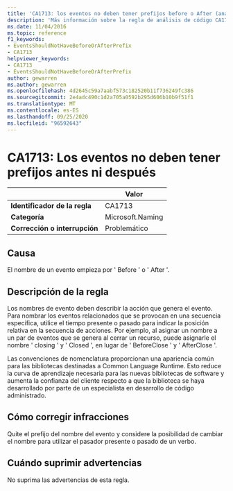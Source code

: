 ```yaml
---
title: 'CA1713: los eventos no deben tener prefijos before o After (análisis de código)'
description: 'Más información sobre la regla de análisis de código CA1713: los eventos no deben tener el prefijo before o After'
ms.date: 11/04/2016
ms.topic: reference
f1_keywords:
- EventsShouldNotHaveBeforeOrAfterPrefix
- CA1713
helpviewer_keywords:
- CA1713
- EventsShouldNotHaveBeforeOrAfterPrefix
author: gewarren
ms.author: gewarren
ms.openlocfilehash: 4d2645c59a7aabf573c182520b11f736249fc386
ms.sourcegitcommit: 2e4adc490c1d2a705a0592b295d606b10b9f51f1
ms.translationtype: MT
ms.contentlocale: es-ES
ms.lasthandoff: 09/25/2020
ms.locfileid: "96592643"
---
```

# <a name="ca1713-events-should-not-have-before-or-after-prefix"></a>CA1713: Los eventos no deben tener prefijos antes ni después

| | Valor |
|-|-|
| **Identificador de la regla** |CA1713|
| **Categoría** |Microsoft.Naming|
| **Corrección o interrupción** |Problemático|

## <a name="cause"></a>Causa

El nombre de un evento empieza por ' Before ' o ' After '.

## <a name="rule-description"></a>Descripción de la regla

Los nombres de evento deben describir la acción que genera el evento. Para nombrar los eventos relacionados que se provocan en una secuencia específica, utilice el tiempo presente o pasado para indicar la posición relativa en la secuencia de acciones. Por ejemplo, al asignar un nombre a un par de eventos que se genera al cerrar un recurso, puede asignarle el nombre ' closing ' y ' Closed ', en lugar de ' BeforeClose ' y ' AfterClose '.

Las convenciones de nomenclatura proporcionan una apariencia común para las bibliotecas destinadas a Common Language Runtime. Esto reduce la curva de aprendizaje necesaria para las nuevas bibliotecas de software y aumenta la confianza del cliente respecto a que la biblioteca se haya desarrollado por parte de un especialista en desarrollo de código administrado.

## <a name="how-to-fix-violations"></a>Cómo corregir infracciones

Quite el prefijo del nombre del evento y considere la posibilidad de cambiar el nombre para utilizar el pasador presente o pasado de un verbo.

## <a name="when-to-suppress-warnings"></a>Cuándo suprimir advertencias

No suprima las advertencias de esta regla.
